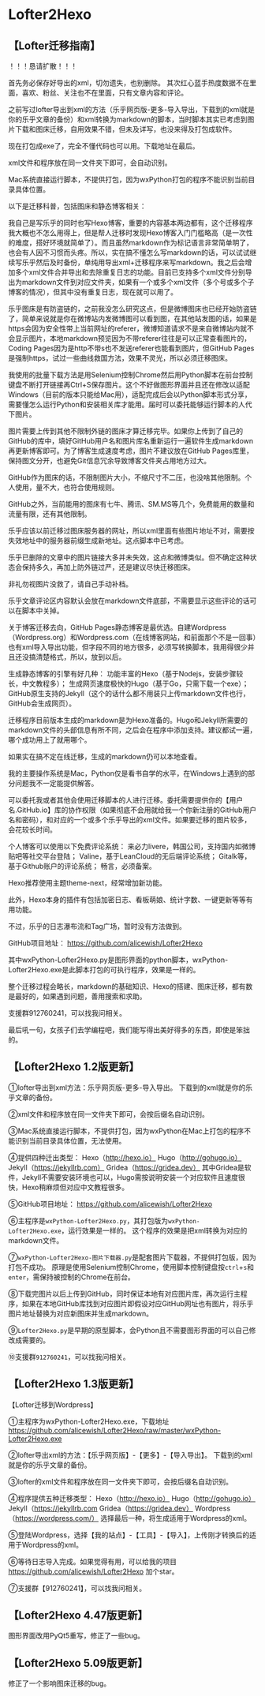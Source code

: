 # Lofter2Hexo

## 【Lofter迁移指南】
！！！恳请扩散！！！

首先务必保存好导出的xml，切勿遗失，也别删除。
其次红心蓝手热度数据不在里面，喜欢、粉丝、关注也不在里面，只有文章内容和评论。

之前写过lofter导出到xml的方法（乐乎网页版-更多-导入导出，下载到的xml就是你的乐乎文章的备份）和xml转换为markdown的脚本，当时脚本其实已考虑到图片下载和图床迁移，自用效果不错，但未及详写，也没来得及打包成软件。

现在打包成exe了，完全不懂代码也可以用。下载地址在最后。

xml文件和程序放在同一文件夹下即可，会自动识别。

Mac系统直接运行脚本，不提供打包，因为wxPython打包的程序不能识别当前目录具体位置。

以下是迁移科普，包括图床和静态博客相关：

我自己是写乐乎的同时也写Hexo博客，重要的内容基本两边都有，这个迁移程序我大概也不怎么用得上，但是帮人迁移时发现Hexo博客入门门槛略高（是一次性的难度，搭好环境就简单了）。而且虽然markdown作为标记语言非常简单明了，也会有人因不习惯而头疼。所以，实在搞不懂怎么写markdown的话，可以试试继续写乐乎然后及时备份，单纯用导出xml+迁移程序来写markdown。我之后会增加多个xml文件合并导出和去除重复日志的功能。目前已支持多个xml文件分别导出为markdown文件到对应文件夹，如果有一个或多个xml文件（多个号或多个子博客的情况），但其中没有重复日志，现在就可以用了。

乐乎图床是有防盗链的，之前我没怎么研究这点，但是微博图床也已经开始防盗链了，简单来说就是你在微博站内发微博图可以看到图，在其他站发图的话，如果是https会因为安全性带上当前网址的referer，微博知道请求不是来自微博站内就不会显示图片，本地markdown预览因为不带referer往往是可以正常查看图片的，Coding Pages因为是http不带s也不发送referer也能看到图片，但GitHub Pages是强制https，试过一些曲线救国方法，效果不灵光，所以必须迁移图床。

我使用的批量下载方法是用Selenium控制Chrome然后用Python脚本在前台控制键盘不断打开链接再Ctrl+S保存图片。这个不好做图形界面并且还在修改以适配Windows（目前的版本只能给Mac用），适配完成后会以Python脚本形式分享，需要懂怎么运行Python和安装相关库才能用。届时可以委托能够运行脚本的人代下图片。

图片需要上传到其他不限制外链的图床才算迁移完毕。如果你上传到了自己的GitHub的库中，填好GitHub用户名和图片库名重新运行一遍软件生成markdown再更新博客即可。为了博客生成速度考虑，图片不建议放在GitHub Pages库里，保持图文分开，也避免Git信息冗余导致博客文件夹占用地方过大。

GitHub作为图床的话，不限制图片大小，不缩尺寸不二压，也没啥其他限制。个人使用，量不大，也符合使用规则。

GitHub之外，当前能用的图床有七牛、腾讯、SM.MS等几个，免费能用的数量和流量有限，还有其他限制。

乐乎应该以前迁移过图床服务器的网址，所以xml里面有些图片地址不对，需要按失效地址中的服务器前缀生成新地址。这点脚本中已考虑。

乐乎已删除的文章中的图片链接大多并未失效，这点和微博类似。但不确定这种状态会保持多久，再加上防外链过严，还是建议尽快迁移图床。

非礼勿视图片没救了，请自己手动补档。

乐乎文章评论区内容默认会放在markdown文件底部，不需要显示这些评论的话可以在脚本中关掉。

关于博客迁移去向，GitHub Pages静态博客是最优选。自建Wordpress（Wordpress.org）和Wordpress.com（在线博客网站，和前面那个不是一回事）也有xml导入导出功能，但字段不同的地方很多，必须写转换脚本，我用得很少并且还没搞清楚格式，所以，放到以后。

生成静态博客的引擎有好几种：
功能丰富的Hexo（基于Nodejs，安装步骤较长，中文教程多）；
生成网页速度极快的Hugo（基于Go，只需下载一个exe）；
GitHub原生支持的Jekyll（这个的话什么都不用装只上传markdown文件也行，GitHub会生成网页）。

迁移程序目前版本生成的markdown是为Hexo准备的。Hugo和Jekyll所需要的markdown文件的头部信息有所不同，之后会在程序中添加支持。建议都试一遍，哪个成功用上了就用哪个。

如果实在搞不定在线迁移，生成的markdown仍可以本地查看。

我的主要操作系统是Mac，Python仅是看书自学的水平，在Windows上遇到的部分问题我不一定能提供解答。

可以委托我或者其他会使用迁移脚本的人进行迁移。委托需要提供你的【用户名.GitHub.io】库的协作权限（如果彻底不会用就给我一个你新注册的GitHub用户名和密码），和对应的一个或多个乐乎导出的xml文件。如果要迁移的图片较多，会花较长时间。

个人博客可以使用以下免费评论系统：
来必力livere，韩国公司，支持国内如微博贴吧等社交平台登陆；
Valine，基于LeanCloud的无后端评论系统；
Gitalk等，基于Github账户的评论系统；
畅言，必须备案。

Hexo推荐使用主题theme-next，经常增加新功能。

此外，Hexo本身的插件有包括加密日志、看板萌娘、统计字数、一键更新等等有用功能。

不过，乐乎的日志瀑布流和Tag广场，暂时没有方法做到。

GitHub项目地址：
https://github.com/alicewish/Lofter2Hexo

其中wxPython-Lofter2Hexo.py是图形界面的python脚本，wxPython-Lofter2Hexo.exe是此脚本打包的可执行程序，效果是一样的。

整个迁移过程会略长，markdown的基础知识、Hexo的搭建、图床迁移，都有数是最好的，如果遇到问题，善用搜索和求助。

支援群912760241，可以找我问相关。

最后吼一句，女孩子们去学编程吧，我们能写得出美好得多的东西，即使是笨拙的。

## 【Lofter2Hexo 1.2版更新】

①lofter导出到xml方法：乐乎网页版-更多-导入导出。
下载到的xml就是你的乐乎文章的备份。

②xml文件和程序放在同一文件夹下即可，会按后缀名自动识别。

③Mac系统直接运行脚本，不提供打包，因为wxPython在Mac上打包的程序不能识别当前目录具体位置，无法使用。

④提供四种迁出类型：
Hexo（http://hexo.io）
Hugo（http://gohugo.io）
Jekyll（https://jekyllrb.com）
Gridea（https://gridea.dev）
其中Gridea是软件，Jekyll不需要安装环境也可以，Hugo需按说明安装一个对应软件且速度很快，Hexo稍麻烦但对应中文教程很多。

⑤GitHub项目地址：
https://github.com/alicewish/Lofter2Hexo

⑥主程序是`wxPython-Lofter2Hexo.py`，其打包版为`wxPython-Lofter2Hexo.exe`，运行效果是一样的。
这个程序的效果是把xml转换为对应的markdown文件。

⑦`wxPython-Lofter2Hexo-图片下载器.py`是配套图片下载器，不提供打包版，因为打包不成功。
原理是使用Selenium控制Chrome，使用脚本控制键盘按`ctrl`+`s`和`enter`，需保持被控制的Chrome在前台。

⑧下载完图片以后上传到GitHub，同时保证本地有对应图片库，再次运行主程序，如果在本地GitHub库找到对应图片即假设对应GitHub网址也有图片，将乐乎图片地址替换为对应新图床并生成markdown。

⑨`Lofter2Hexo.py`是早期的原型脚本，会Python且不需要图形界面的可以自己修改成需要的。

⑩支援群`912760241`，可以找我问相关。

## 【Lofter2Hexo 1.3版更新】

【Lofter迁移到Wordpress】

①主程序为wxPython-Lofter2Hexo.exe，下载地址 https://github.com/alicewish/Lofter2Hexo/raw/master/wxPython-Lofter2Hexo.exe

②lofter导出xml的方法：【乐乎网页版】-【更多】-【导入导出】。 下载到的xml就是你的乐乎文章的备份。

③lofter的xml文件和程序放在同一文件夹下即可，会按后缀名自动识别。

④程序提供五种迁移类型：
Hexo（http://hexo.io）
Hugo（http://gohugo.io）
Jekyll（https://jekyllrb.com
Gridea（https://gridea.dev）
Wordpress（https://wordpress.com/） 
选择最后一种，将生成适用于Wordpress的xml。

⑤登陆Wordpress，选择【我的站点】-【工具】-【导入】，上传刚才转换后的适用于Wordpress的xml。

⑥等待日志导入完成。如果觉得有用，可以给我的项目 https://github.com/alicewish/Lofter2Hexo 加个star。

⑦支援群【912760241】，可以找我问相关。

## 【Lofter2Hexo 4.47版更新】

图形界面改用PyQt5重写，修正了一些bug。

## 【Lofter2Hexo 5.09版更新】

修正了一个影响图床迁移的bug。

